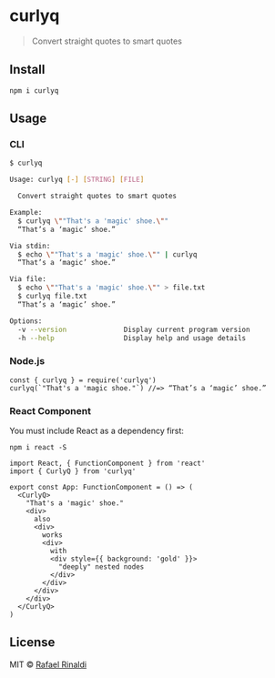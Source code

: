# curlyq

>Convert straight quotes to smart quotes

## Install

```
npm i curlyq
```

## Usage

### CLI

```sh
$ curlyq

Usage: curlyq [-] [STRING] [FILE]

  Convert straight quotes to smart quotes

Example:
  $ curlyq \""That's a 'magic' shoe.\""
  “That’s a ‘magic’ shoe.”

Via stdin:
  $ echo \""That's a 'magic' shoe.\"" | curlyq
  “That’s a ‘magic’ shoe.”

Via file:
  $ echo \""That's a 'magic' shoe.\"" > file.txt
  $ curlyq file.txt
  “That’s a ‘magic’ shoe.”

Options:
  -v --version              Display current program version
  -h --help                 Display help and usage details

```

### Node.js

```
const { curlyq } = require('curlyq')
curlyq(`"That's a 'magic shoe."`) //=> “That’s a ‘magic’ shoe.”
```

### React Component

You must include React as a dependency first:

```
npm i react -S
```

```
import React, { FunctionComponent } from 'react'
import { CurlyQ } from 'curlyq'

export const App: FunctionComponent = () => (
  <CurlyQ>
    "That's a 'magic' shoe."
    <div>
      also
      <div>
        works
        <div>
          with
          <div style={{ background: 'gold' }}>
            "deeply" nested nodes
          </div>
        </div>
      </div>
    </div>
  </CurlyQ>
)
```

## License

MIT © [Rafael Rinaldi](https://rinaldi.io)
